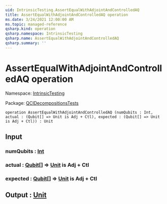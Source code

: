 ```yaml
---
uid: IntrinsicTesting.AssertEqualWithAdjointAndControlledAQ
title: AssertEqualWithAdjointAndControlledAQ operation
ms.date: 3/24/2021 12:00:00 AM
ms.topic: managed-reference
qsharp.kind: operation
qsharp.namespace: IntrinsicTesting
qsharp.name: AssertEqualWithAdjointAndControlledAQ
qsharp.summary: ''
---
```


# AssertEqualWithAdjointAndControlledAQ operation

Namespace: [IntrinsicTesting](xref:IntrinsicTesting)

Package: [QCIDecompositionsTests](https://nuget.org/packages/QCIDecompositionsTests)




```qsharp
operation AssertEqualWithAdjointAndControlledAQ (numQubits : Int, actual : (Qubit[] => Unit is Adj + Ctl), expected : (Qubit[] => Unit is Adj + Ctl)) : Unit
```


## Input

### numQubits : [Int](xref:microsoft.quantum.lang-ref.int)




### actual : [Qubit](xref:microsoft.quantum.lang-ref.qubit)[] => [Unit](xref:microsoft.quantum.lang-ref.unit)  is Adj + Ctl




### expected : [Qubit](xref:microsoft.quantum.lang-ref.qubit)[] => [Unit](xref:microsoft.quantum.lang-ref.unit)  is Adj + Ctl





## Output : [Unit](xref:microsoft.quantum.lang-ref.unit)

